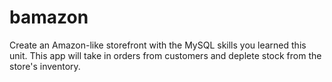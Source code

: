 # bamazon
Create an Amazon-like storefront with the MySQL skills you learned this unit. This app will take in orders from customers and deplete stock from the store's inventory. 
